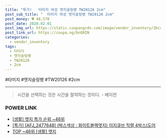 ```yaml
--- 
title: "특가!   타미지 여성 앳지슬링뱅 TW20126 2cm" 
post_sub_title: "  타미지 여성 앳지슬링뱅 TW20126 2cm" 
post_money: ₩ 48,570 
post_date: 2020.02.01 
post_img_url: https://static.coupangcdn.com/image/vendor_inventory/2bca/ac3c6ad5d0890c685da528f513a90feca0885562f88afe9641bce8a43a2b.JPG 
post_link_url: https://coupa.ng/bnO8IN 
categories: 
  - vendor_inventory 
tags: 
  - 타미지 
  - 앳지슬링뱅 
  - TW20126 
  - 2cm 
--- 
```

  #타미지 #앳지슬링뱅 #TW20126 #2cm 
<hr> 

> 시간을 선택하는 것은 시간을 절약하는 것이다. - 베이컨 


### POWER LINK

* <a href="https://blog.naver.com/sakai111/221792311780" target="_blank"> [생활] 앳지 특가 순위 ~46위</a>
* <a href="https://blog.naver.com/santokki14/221792770362" target="_blank">[특가] [AFJ_2477648] (박스색상 : 화이트블랙앳지) 이지큐브 직렬 4박스(도어</a>
* <a href="https://blog.naver.com/an0733/221792311778" target="_blank"> TOP ~46위 [생활] 앳지</a>
